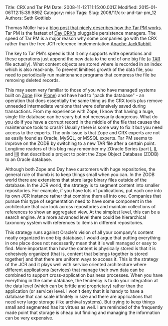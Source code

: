 Title: CRX and Tar PM
Date: 2008-11-12T11:15:00.001Z
Modified: 2015-01-06T12:15:39.989Z
Category: misc
Tags: 
Slug: 2008/11/crx-and-tar-pm_12
Authors: Seth Gottlieb

Thomas Müller has a [blog post that nicely describes how the Tar PM works](http://dev.day.com/microsling/content/blogs/main/tarpm.html).  Tar PM is the fastest of [Day CRX's](http://www.day.com/content/day/en/products/crx.html) pluggable persistence managers.  The speed of Tar PM is a major reason why some companies go with the CRX rather than the free JCR reference implementation [Apache JackRabbit](http://jackrabbit.apache.org/).  
  
The key to Tar PM's speed is that it only supports write operations and these operations just append the new data to the end of one big file (a [TAR](http://en.wikipedia.org/wiki/Tar_(file_format)) file actually).  What content objects are stored where is recorded in an index which is also read-only.  To prevent limitless growth of the data file, you need to periodically run maintenance programs that compress the file be removing deleted records.    
  
This may seem very familiar to those of you who have managed systems built on [Zope](http://zope.org) (like [Plone](http://plone.org)) and have had to "pack the database" - an operation that does essentially the same thing as the CRX tools plus remove unneeded intermediate versions that were defensively saved during transactions.  From my experience with Zope, I know that having a huge, single file database can be scary but not necessarily dangerous.  What do you do if you have a corrupt record in the middle of the file that causes the maintenance tools to crash?  Usually there is some way to fix it but you need access to the experts.  The only issue is that Zope and CRX experts are not as easily found as Oracle, MySQL, or MSSQL experts.  Tar PM seems to improve on the ZODB by switching to a new TAR file after a certain point.  Longtime readers of this blog may remember my ZOracle Series (part [I](http://blog.contenthere.net/2005/12/zoracle-part-i-problem.html), [II](http://blog.contenthere.net/2005/12/zoracle-part-ii-solution.html), and [III](http://blog.contenthere.net/2005/12/zoracle-part-iii-connecting-zope-to.html)) that described a project to point the Zope Object Database (ZODB) to an Oracle database.    
  
Although both Zope and Day have customers with huge repositories, the general rule of thumb is to keep things small when you can.  In the ZODB world there are extensions that store large binary files outside of the database.  In the JCR world, the strategy is to segment content into smaller repositories.  For example, if you have lots of publications, put each one into its own JCR instance rather that combine them all into one.  Companies that pursue this type of segmentation need to have some component in the architecture that can look across repositories and maintain collections of references to show an aggregated view.  At the simplest level, this can be a search engine.  At a more advanced level there could be hierarchical taxonomy system with references to items in different repositories.    
  
This strategy runs against Oracle's vision of all your company's content neatly organized in one big database.  I would argue that putting everything in one place does not necessarily mean that it is well managed or easy to find.  More important than how the content is physically stored is that it is cohesively organized (that is, content that belongs together is stored together) and that there are uniform ways to access it.  This is the strategy of the JCR and it plays well with service oriented architecture where different applications (services) that manage their own data can be combined to support cross-application business processes.   When you have everything in the same database, the tendency is to do your integration at the data level (which can be brittle and proprietary) rather than the application (or service) level.  I won't deny that it is handy to have a database that can scale infinitely in size and there are applications that need very large storage (like archival systems).  But trying to keep things small and segmented has its virtues as well.  I am reminded of the frequently made point that storage is cheap but finding and managing the information can be very expensive.

